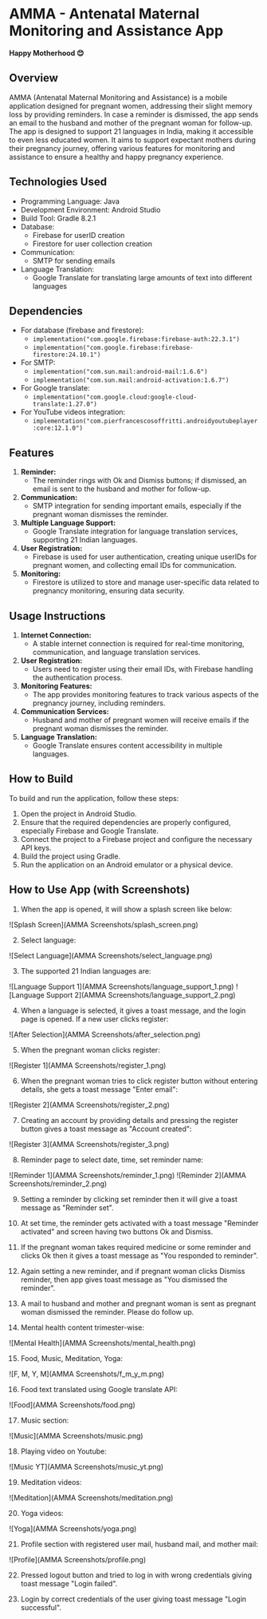 # AMMA - Antenatal Maternal Monitoring and Assistance App

**Happy Motherhood 😊**

## Overview
AMMA (Antenatal Maternal Monitoring and Assistance) is a mobile application designed for pregnant women, addressing their slight memory loss by providing reminders. In case a reminder is dismissed, the app sends an email to the husband and mother of the pregnant woman for follow-up. The app is designed to support 21 languages in India, making it accessible to even less educated women. It aims to support expectant mothers during their pregnancy journey, offering various features for monitoring and assistance to ensure a healthy and happy pregnancy experience.

## Technologies Used
- Programming Language: Java
- Development Environment: Android Studio
- Build Tool: Gradle 8.2.1
- Database:
  - Firebase for userID creation
  - Firestore for user collection creation
- Communication:
  - SMTP for sending emails
- Language Translation:
  - Google Translate for translating large amounts of text into different languages

## Dependencies
- For database (firebase and firestore):
  - `implementation("com.google.firebase:firebase-auth:22.3.1")`
  - `implementation("com.google.firebase:firebase-firestore:24.10.1")`
- For SMTP:
  - `implementation("com.sun.mail:android-mail:1.6.6")`
  - `implementation("com.sun.mail:android-activation:1.6.7")`
- For Google translate:
  - `implementation("com.google.cloud:google-cloud-translate:1.27.0")`
- For YouTube videos integration:
  - `implementation("com.pierfrancescosoffritti.androidyoutubeplayer:core:12.1.0")`

## Features
1. **Reminder:**
   - The reminder rings with Ok and Dismiss buttons; if dismissed, an email is sent to the husband and mother for follow-up.
2. **Communication:**
   - SMTP integration for sending important emails, especially if the pregnant woman dismisses the reminder.
3. **Multiple Language Support:**
   - Google Translate integration for language translation services, supporting 21 Indian languages.
4. **User Registration:**
   - Firebase is used for user authentication, creating unique userIDs for pregnant women, and collecting email IDs for communication.
5. **Monitoring:**
   - Firestore is utilized to store and manage user-specific data related to pregnancy monitoring, ensuring data security.

## Usage Instructions
1. **Internet Connection:**
   - A stable internet connection is required for real-time monitoring, communication, and language translation services.
2. **User Registration:**
   - Users need to register using their email IDs, with Firebase handling the authentication process.
3. **Monitoring Features:**
   - The app provides monitoring features to track various aspects of the pregnancy journey, including reminders.
4. **Communication Services:**
   - Husband and mother of pregnant women will receive emails if the pregnant woman dismisses the reminder.
5. **Language Translation:**
   - Google Translate ensures content accessibility in multiple languages.

## How to Build
To build and run the application, follow these steps:
1. Open the project in Android Studio.
2. Ensure that the required dependencies are properly configured, especially Firebase and Google Translate.
3. Connect the project to a Firebase project and configure the necessary API keys.
4. Build the project using Gradle.
5. Run the application on an Android emulator or a physical device.

## How to Use App (with Screenshots)
1. When the app is opened, it will show a splash screen like below:

![Splash Screen](AMMA Screenshots/splash_screen.png)

2. Select language:

![Select Language](AMMA Screenshots/select_language.png)

3. The supported 21 Indian languages are:

![Language Support 1](AMMA Screenshots/language_support_1.png)
![Language Support 2](AMMA Screenshots/language_support_2.png)

4. When a language is selected, it gives a toast message, and the login page is opened. If a new user clicks register:

![After Selection](AMMA Screenshots/after_selection.png)

5. When the pregnant woman clicks register:

![Register 1](AMMA Screenshots/register_1.png)

6. When the pregnant woman tries to click register button without entering details, she gets a toast message "Enter email":

![Register 2](AMMA Screenshots/register_2.png)

7. Creating an account by providing details and pressing the register button gives a toast message as "Account created":

![Register 3](AMMA Screenshots/register_3.png)

8. Reminder page to select date, time, set reminder name:

![Reminder 1](AMMA Screenshots/reminder_1.png)
![Reminder 2](AMMA Screenshots/reminder_2.png)

9. Setting a reminder by clicking set reminder then it will give a toast message as "Reminder set".

10. At set time, the reminder gets activated with a toast message "Reminder activated" and screen having two buttons Ok and Dismiss.

11. If the pregnant woman takes required medicine or some reminder and clicks Ok then it gives a toast message as "You responded to reminder".

12. Again setting a new reminder, and if pregnant woman clicks Dismiss reminder, then app gives toast message as "You dismissed the reminder".

13. A mail to husband and mother and pregnant woman is sent as pregnant woman dismissed the reminder. Please do follow up.

14. Mental health content trimester-wise:

![Mental Health](AMMA Screenshots/mental_health.png)

15. Food, Music, Meditation, Yoga:

![F, M, Y, M](AMMA Screenshots/f_m_y_m.png)

16. Food text translated using Google translate API:

![Food](AMMA Screenshots/food.png)

17. Music section:

![Music](AMMA Screenshots/music.png)

18. Playing video on Youtube:

![Music YT](AMMA Screenshots/music_yt.png)

19. Meditation videos:

![Meditation](AMMA Screenshots/meditation.png)

20. Yoga videos:

![Yoga](AMMA Screenshots/yoga.png)

21. Profile section with registered user mail, husband mail, and mother mail:

![Profile](AMMA Screenshots/profile.png)

22. Pressed logout button and tried to log in with wrong credentials giving toast message "Login failed".

23. Login by correct credentials of the user giving toast message "Login successful".